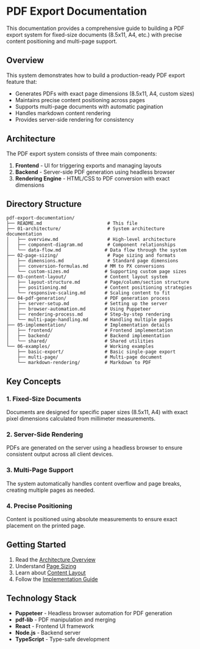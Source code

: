 # PDF Export Documentation

This documentation provides a comprehensive guide to building a PDF export system for fixed-size documents (8.5x11, A4, etc.) with precise content positioning and multi-page support.

## Overview

This system demonstrates how to build a production-ready PDF export feature that:
- Generates PDFs with exact page dimensions (8.5x11, A4, custom sizes)
- Maintains precise content positioning across pages
- Supports multi-page documents with automatic pagination
- Handles markdown content rendering
- Provides server-side rendering for consistency

## Architecture

The PDF export system consists of three main components:

1. **Frontend** - UI for triggering exports and managing layouts
2. **Backend** - Server-side PDF generation using headless browser
3. **Rendering Engine** - HTML/CSS to PDF conversion with exact dimensions

## Directory Structure

```
pdf-export-documentation/
├── README.md                        # This file
├── 01-architecture/                 # System architecture documentation
│   ├── overview.md                  # High-level architecture
│   ├── component-diagram.md         # Component relationships
│   └── data-flow.md                # Data flow through the system
├── 02-page-sizing/                  # Page sizing and formats
│   ├── dimensions.md                # Standard page dimensions
│   ├── conversion-formulas.md      # MM to PX conversions
│   └── custom-sizes.md             # Supporting custom page sizes
├── 03-content-layout/              # Content layout system
│   ├── layout-structure.md         # Page/column/section structure
│   ├── positioning.md              # Content positioning strategies
│   └── responsive-scaling.md       # Scaling content to fit
├── 04-pdf-generation/              # PDF generation process
│   ├── server-setup.md             # Setting up the server
│   ├── browser-automation.md       # Using Puppeteer
│   ├── rendering-process.md        # Step-by-step rendering
│   └── multi-page-handling.md      # Handling multiple pages
├── 05-implementation/              # Implementation details
│   ├── frontend/                   # Frontend implementation
│   ├── backend/                    # Backend implementation
│   └── shared/                     # Shared utilities
└── 06-examples/                    # Working examples
    ├── basic-export/               # Basic single-page export
    ├── multi-page/                 # Multi-page document
    └── markdown-rendering/         # Markdown to PDF
```

## Key Concepts

### 1. Fixed-Size Documents
Documents are designed for specific paper sizes (8.5x11, A4) with exact pixel dimensions calculated from millimeter measurements.

### 2. Server-Side Rendering
PDFs are generated on the server using a headless browser to ensure consistent output across all client devices.

### 3. Multi-Page Support
The system automatically handles content overflow and page breaks, creating multiple pages as needed.

### 4. Precise Positioning
Content is positioned using absolute measurements to ensure exact placement on the printed page.

## Getting Started

1. Read the [Architecture Overview](01-architecture/overview.md)
2. Understand [Page Sizing](02-page-sizing/dimensions.md)
3. Learn about [Content Layout](03-content-layout/layout-structure.md)
4. Follow the [Implementation Guide](05-implementation/README.md)

## Technology Stack

- **Puppeteer** - Headless browser automation for PDF generation
- **pdf-lib** - PDF manipulation and merging
- **React** - Frontend UI framework
- **Node.js** - Backend server
- **TypeScript** - Type-safe development